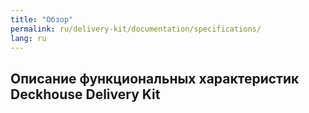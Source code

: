 ```yaml
---
title: "Обзор"
permalink: ru/delivery-kit/documentation/specifications/
lang: ru
---
```


## Описание функциональных характеристик Deckhouse Delivery Kit

